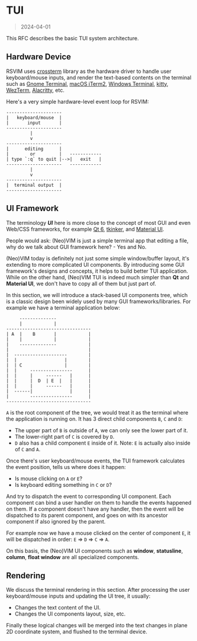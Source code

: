 # TUI

> 2024-04-01

This RFC describes the basic TUI system architecture.

## Hardware Device

RSVIM uses [crossterm](https://crates.io/crates/crossterm) library as the hardware driver to handle user keyboard/mouse inputs, and render the text-based contents on the terminal such as [Gnome Terminal](https://en.wikipedia.org/wiki/GNOME_Terminal), [macOS iTerm2](https://iterm2.com/), [Windows Terminal](https://aka.ms/terminal), [kitty](https://sw.kovidgoyal.net/kitty/), [WezTerm](https://wezfurlong.org/wezterm/index.html), [Alacritty](https://alacritty.org/), etc.

Here's a very simple hardware-level event loop for RSVIM:

```text
---------------------
|   keyboard/mouse  |
|       input       |
---------------------
         |
         v
---------------------
|      editing      |
|        or         |   ------------
| type `:q` to quit |-->|   exit   |
---------------------   ------------
         |
         v
---------------------
|  terminal output  |
---------------------
```

## UI Framework

The terminology _**UI**_ here is more close to the concept of most GUI and even Web/CSS frameworks, for example [Qt 6](https://doc.qt.io/qt-6/index.html), [tkinker](https://docs.python.org/3/library/tkinter.html#module-tkinter), and [Material UI](https://mui.com/material-ui/).

People would ask: (Neo)VIM is just a simple terminal app that editing a file, why do we talk about GUI framework here? - Yes and No.

(Neo)VIM today is definitely not just some simple window/buffer layout, it's extending to more complicated UI components. By introducing some GUI framework's designs and concepts, it helps to build better TUI application. While on the other hand, (Neo)VIM TUI is indeed much simpler than **Qt** and **Material UI**, we don't have to copy all of them but just part of.

In this section, we will introduce a stack-based UI components tree, which is a classic design been widely used by many GUI frameworks/libraries. For example we have a terminal application below:

```text
     --------------
     |            |
--------------------------------
| A  |    B       |            |
|    |            |            |
|    --------------            |
|                              |
|  --------------------        |
|  |                  |        |
|  | C                |        |
|  |     ----------------      |
|  |     |     ------   |      |
|  |     |  D  | E  |   |      |
|  |     |     ------   |      |
|  ------|              |      |
|        ----------------      |
--------------------------------
```

`A` is the root component of the tree, we would treat it as the terminal where the application is running on. It has 3 direct child components `B`, `C` and `D`:

- The upper part of `B` is outside of `A`, we can only see the lower part of it.
- The lower-right part of `C` is covered by `D`.
- `D` also has a child component `E` inside of it. Note: `E` is actually also inside of `C` and `A`.

Once there's user keyboard/mouse events, the TUI framework calculates the event position, tells us where does it happen:

- Is mouse clicking on `A` or `E`?
- Is keyboard editing something in `C` or `D`?

And try to dispatch the event to corresponding UI component. Each component can bind a user handler on them to handle the events happened on them. If a component doesn't have any handler, then the event will be dispatched to its parent component, and goes on with its ancestor component if also ignored by the parent.

For example now we have a mouse clicked on the center of component `E`, it will be dispatched in order: `E` => `D` => `C` => `A`.

On this basis, the (Neo)VIM UI components such as **window**, **statusline**, **column**, **float window** are all specialized components.

## Rendering

We discuss the terminal rendering in this section. After processing the user keyboard/mouse inputs and updating the UI tree, it usually:

- Changes the text content of the UI.
- Changes the UI components layout, size, etc.

Finally these logical changes will be merged into the text changes in plane 2D coordinate system, and flushed to the terminal device.
